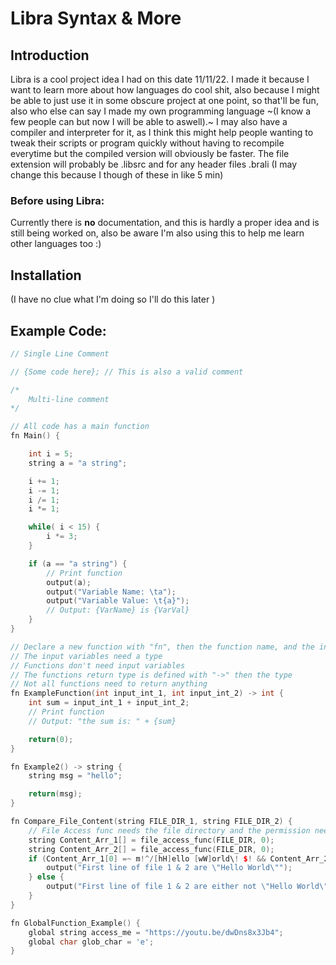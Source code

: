 <H1> Libra Syntax & More </H1>


## Introduction
Libra is a cool project idea I had on this date 11/11/22. I made it because I want to learn more about how languages do cool shit, also because I might be able to just use it in some obscure project at one point, so that'll be fun, also who else can say I made my own programming language ~(I know a few people can but now I will be able to aswell).~ 
I may also have a compiler and interpreter for it, as I think this might help people wanting to tweak their scripts or program quickly without having to recompile everytime but the compiled version will obviously be faster.
The file extension will probably be .libsrc and for any header files .brali (I may change this because I though of these in like 5 min)

### Before using Libra:
Currently there is **no** documentation, and this is hardly a proper idea and is still being worked on, also be aware I'm also using this to help me learn other languages too :)


## Installation
(I have no clue what I'm doing so I'll do this later )

## Example Code:
```cpp
// Single Line Comment

// {Some code here}; // This is also a valid comment

/*
    Multi-line comment
*/

// All code has a main function
fn Main() {

    int i = 5;
    string a = "a string";

    i += 1;
    i -= 1;
    i /= 1;
    i *= 1;

    while( i < 15) {
        i *= 3;
    }

    if (a == "a string") {
        // Print function
        output(a);
        output("Variable Name: \ta");
        output("Variable Value: \t{a}");
        // Output: {VarName} is {VarVal}
    }
}

// Declare a new function with "fn", then the function name, and the input variables.
// The input variables need a type
// Functions don't need input variables
// The functions return type is defined with "->" then the type
// Not all functions need to return anything
fn ExampleFunction(int input_int_1, int input_int_2) -> int {
    int sum = input_int_1 + input_int_2;
    // Print function
    // Output: "the sum is: " + {sum}

    return(0);
}

fn Example2() -> string {
    string msg = "hello";

    return(msg);
}

fn Compare_File_Content(string FILE_DIR_1, string FILE_DIR_2) {
    // File Access func needs the file directory and the permission needed (read - 0, write & read - 2, execute - 3)
    string Content_Arr_1[] = file_access_func(FILE_DIR, 0);
    string Content_Arr_2[] = file_access_func(FILE_DIR, 0);
    if (Content_Arr_1[0] =~ m!^/[hH]ello [wW]orld\! $! && Content_Arr_2[0] =~ m!^/[hH]ello [wW]orld\! $!) {
        output("First line of file 1 & 2 are \"Hello World\"");
    } else {
        output("First line of file 1 & 2 are either not \"Hello World\" or are not the same");
    }
}

fn GlobalFunction_Example() {
    global string access_me = "https://youtu.be/dwDns8x3Jb4";
    global char glob_char = 'e';
}
```